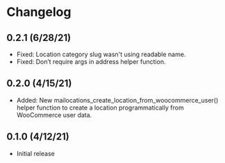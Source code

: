 # Changelog

## 0.2.1 (6/28/21)
* Fixed: Location category slug wasn't using readable name.
* Fixed: Don’t require args in address helper function.

## 0.2.0 (4/15/21)
* Added: New mailocations_create_location_from_woocommerce_user() helper function to create a location programmatically from WooCommerce user data.

## 0.1.0 (4/12/21)
* Initial release
